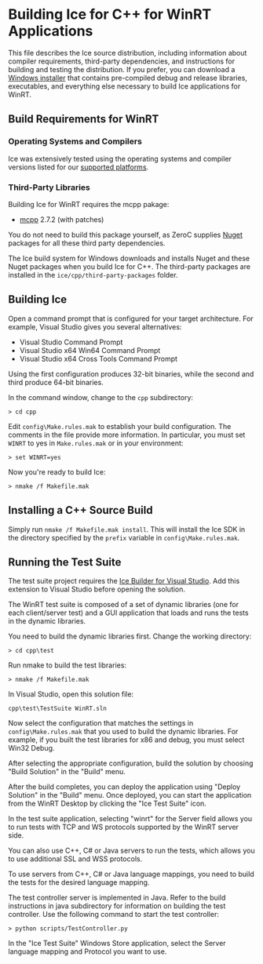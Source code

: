 # Building Ice for C++ for WinRT Applications

This file describes the Ice source distribution, including information about
compiler requirements, third-party dependencies, and instructions for building
and testing the distribution. If you prefer, you can download a [Windows
installer][1] that contains pre-compiled debug and release libraries,
executables, and everything else necessary to build Ice applications for WinRT.

## Build Requirements for WinRT

### Operating Systems and Compilers

Ice was extensively tested using the operating systems and compiler versions
listed for our [supported platforms][2].

### Third-Party Libraries

Building Ice for WinRT requires the mcpp pakage:

 - [mcpp][6] 2.7.2 (with patches)

You do not need to build this package yourself, as ZeroC supplies
[Nuget][7] packages for all these third party dependencies.

The Ice build system for Windows downloads and installs Nuget and these 
Nuget packages when you build Ice for C++. The third-party packages
are installed in the ``ice/cpp/third-party-packages`` folder.

## Building Ice

Open a command prompt that is configured for your target architecture. For
example, Visual Studio gives you several alternatives:

- Visual Studio Command Prompt
- Visual Studio x64 Win64 Command Prompt
- Visual Studio x64 Cross Tools Command Prompt

Using the first configuration produces 32-bit binaries, while the second and
third produce 64-bit binaries.

In the command window, change to the `cpp` subdirectory:

    > cd cpp

Edit `config\Make.rules.mak` to establish your build configuration. The comments
in the file provide more information. In particular, you must set `WINRT` to yes
in `Make.rules.mak` or in your environment:

    > set WINRT=yes

Now you're ready to build Ice:

    > nmake /f Makefile.mak

## Installing a C++ Source Build

Simply run `nmake /f Makefile.mak install`. This will install the Ice SDK in the
directory specified by the `prefix` variable in `config\Make.rules.mak`.

## Running the Test Suite

The test suite project requires the [Ice Builder for Visual Studio][8].
Add this extension to Visual Studio before opening the solution.

The WinRT test suite is composed of a set of dynamic libraries (one for each
client/server test) and a GUI application that loads and runs the tests in the
dynamic libraries.

You need to build the dynamic libraries first. Change the working directory:

    > cd cpp\test

Run nmake to build the test libraries:

    > nmake /f Makefile.mak

In Visual Studio, open this solution file:

    cpp\test\TestSuite WinRT.sln

Now select the configuration that matches the settings in
`config\Make.rules.mak` that you used to build the dynamic libraries. For
example, if you built the test libraries for x86 and debug, you must select
Win32 Debug.

After selecting the appropriate configuration, build the solution by choosing
"Build Solution" in the "Build" menu.

After the build completes, you can deploy the application using "Deploy
Solution" in the "Build" menu. Once deployed, you can start the application from
the WinRT Desktop by clicking the "Ice Test Suite" icon.

In the test suite application, selecting "winrt" for the Server field allows you
to run tests with TCP and WS protocols supported by the WinRT server side.

You can also use C++, C# or Java servers to run the tests, which allows you to
use  additional SSL and WSS protocols.

To use servers from C++, C# or Java language mappings, you need to build the
tests for the desired language mapping.

The test controller server is implemented in Java. Refer to the build
instructions in java subdirectory for information on building the test
controller. Use the following command to start the test controller:

    > python scripts/TestController.py

In the "Ice Test Suite" Windows Store application, select the Server language
mapping and Protocol you want to use.

[1]: https://doc.zeroc.com/display/Ice36/Using+the+Windows+Binary+Distribution
[2]: https://doc.zeroc.com/display/Ice36/Supported+Platforms+for+Ice+3.6.4
[3]: http://expat.sourceforge.net
[4]: http://bzip.org
[5]: http://www.oracle.com/us/products/database/berkeley-db/overview/index.htm
[6]: https://github.com/zeroc-ice/mcpp
[7]: https://zeroc.com/download.html
[8]: https://github.com/zeroc-ice/ice-builder-visualstudio
